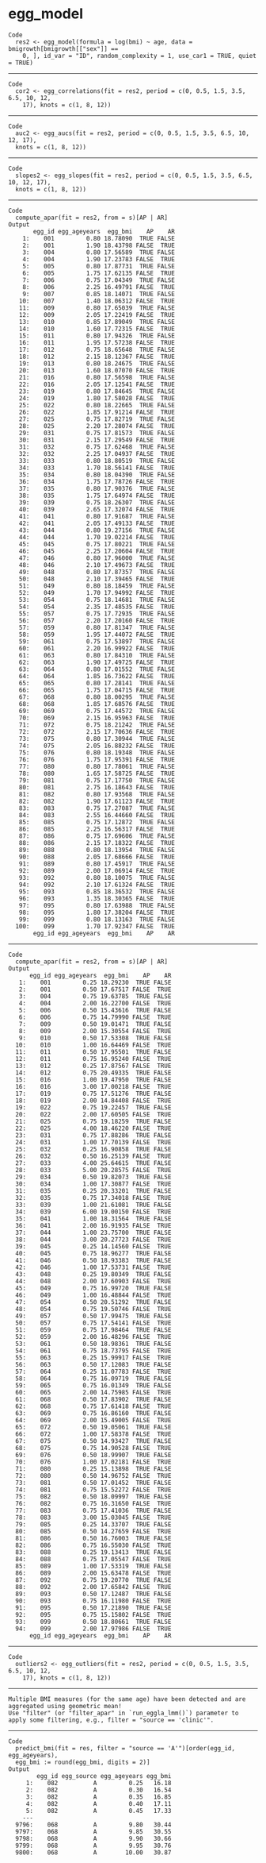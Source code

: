 # egg_model

    Code
      res2 <- egg_model(formula = log(bmi) ~ age, data = bmigrowth[bmigrowth[["sex"]] ==
        0, ], id_var = "ID", random_complexity = 1, use_car1 = TRUE, quiet = TRUE)

---

    Code
      cor2 <- egg_correlations(fit = res2, period = c(0, 0.5, 1.5, 3.5, 6.5, 10, 12,
        17), knots = c(1, 8, 12))

---

    Code
      auc2 <- egg_aucs(fit = res2, period = c(0, 0.5, 1.5, 3.5, 6.5, 10, 12, 17),
      knots = c(1, 8, 12))

---

    Code
      slopes2 <- egg_slopes(fit = res2, period = c(0, 0.5, 1.5, 3.5, 6.5, 10, 12, 17),
      knots = c(1, 8, 12))

---

    Code
      compute_apar(fit = res2, from = s)[AP | AR]
    Output
           egg_id egg_ageyears  egg_bmi    AP    AR
        1:    001         0.80 18.78090  TRUE FALSE
        2:    001         1.90 18.43798 FALSE  TRUE
        3:    004         0.80 17.56589  TRUE FALSE
        4:    004         1.90 17.23783 FALSE  TRUE
        5:    005         0.80 17.87731  TRUE FALSE
        6:    005         1.75 17.62135 FALSE  TRUE
        7:    006         0.75 17.04349  TRUE FALSE
        8:    006         2.25 16.49791 FALSE  TRUE
        9:    007         0.85 18.14071  TRUE FALSE
       10:    007         1.40 18.06312 FALSE  TRUE
       11:    009         0.80 17.65039  TRUE FALSE
       12:    009         2.05 17.22419 FALSE  TRUE
       13:    010         0.85 17.89049  TRUE FALSE
       14:    010         1.60 17.72315 FALSE  TRUE
       15:    011         0.80 17.94326  TRUE FALSE
       16:    011         1.95 17.57238 FALSE  TRUE
       17:    012         0.75 18.65648  TRUE FALSE
       18:    012         2.15 18.12367 FALSE  TRUE
       19:    013         0.80 18.24675  TRUE FALSE
       20:    013         1.60 18.07070 FALSE  TRUE
       21:    016         0.80 17.56598  TRUE FALSE
       22:    016         2.05 17.12541 FALSE  TRUE
       23:    019         0.80 17.84645  TRUE FALSE
       24:    019         1.80 17.58028 FALSE  TRUE
       25:    022         0.80 18.22665  TRUE FALSE
       26:    022         1.85 17.91214 FALSE  TRUE
       27:    025         0.75 17.82719  TRUE FALSE
       28:    025         2.20 17.28074 FALSE  TRUE
       29:    031         0.75 17.81573  TRUE FALSE
       30:    031         2.15 17.29549 FALSE  TRUE
       31:    032         0.75 17.62468  TRUE FALSE
       32:    032         2.25 17.04937 FALSE  TRUE
       33:    033         0.80 18.80519  TRUE FALSE
       34:    033         1.70 18.56141 FALSE  TRUE
       35:    034         0.80 18.04390  TRUE FALSE
       36:    034         1.75 17.78726 FALSE  TRUE
       37:    035         0.80 17.90376  TRUE FALSE
       38:    035         1.75 17.64974 FALSE  TRUE
       39:    039         0.75 18.26307  TRUE FALSE
       40:    039         2.65 17.32074 FALSE  TRUE
       41:    041         0.80 17.91687  TRUE FALSE
       42:    041         2.05 17.49133 FALSE  TRUE
       43:    044         0.80 19.27156  TRUE FALSE
       44:    044         1.70 19.02214 FALSE  TRUE
       45:    045         0.75 17.80221  TRUE FALSE
       46:    045         2.25 17.20604 FALSE  TRUE
       47:    046         0.80 17.96000  TRUE FALSE
       48:    046         2.10 17.49673 FALSE  TRUE
       49:    048         0.80 17.87357  TRUE FALSE
       50:    048         2.10 17.39465 FALSE  TRUE
       51:    049         0.80 18.18459  TRUE FALSE
       52:    049         1.70 17.94992 FALSE  TRUE
       53:    054         0.75 18.14681  TRUE FALSE
       54:    054         2.35 17.48535 FALSE  TRUE
       55:    057         0.75 17.72935  TRUE FALSE
       56:    057         2.20 17.20160 FALSE  TRUE
       57:    059         0.80 17.81347  TRUE FALSE
       58:    059         1.95 17.44072 FALSE  TRUE
       59:    061         0.75 17.53897  TRUE FALSE
       60:    061         2.20 16.99922 FALSE  TRUE
       61:    063         0.80 17.84310  TRUE FALSE
       62:    063         1.90 17.49725 FALSE  TRUE
       63:    064         0.80 17.01552  TRUE FALSE
       64:    064         1.85 16.73622 FALSE  TRUE
       65:    065         0.80 17.28141  TRUE FALSE
       66:    065         1.75 17.04715 FALSE  TRUE
       67:    068         0.80 18.00295  TRUE FALSE
       68:    068         1.85 17.68576 FALSE  TRUE
       69:    069         0.75 17.44572  TRUE FALSE
       70:    069         2.15 16.95963 FALSE  TRUE
       71:    072         0.75 18.21242  TRUE FALSE
       72:    072         2.15 17.70636 FALSE  TRUE
       73:    075         0.80 17.30944  TRUE FALSE
       74:    075         2.05 16.88232 FALSE  TRUE
       75:    076         0.80 18.19348  TRUE FALSE
       76:    076         1.75 17.95391 FALSE  TRUE
       77:    080         0.80 17.78061  TRUE FALSE
       78:    080         1.65 17.58725 FALSE  TRUE
       79:    081         0.75 17.17750  TRUE FALSE
       80:    081         2.75 16.18643 FALSE  TRUE
       81:    082         0.80 17.93568  TRUE FALSE
       82:    082         1.90 17.61123 FALSE  TRUE
       83:    083         0.75 17.27087  TRUE FALSE
       84:    083         2.55 16.44660 FALSE  TRUE
       85:    085         0.75 17.12872  TRUE FALSE
       86:    085         2.25 16.56317 FALSE  TRUE
       87:    086         0.75 17.69606  TRUE FALSE
       88:    086         2.15 17.18322 FALSE  TRUE
       89:    088         0.80 18.13954  TRUE FALSE
       90:    088         2.05 17.68666 FALSE  TRUE
       91:    089         0.80 17.45917  TRUE FALSE
       92:    089         2.00 17.06914 FALSE  TRUE
       93:    092         0.80 18.10075  TRUE FALSE
       94:    092         2.10 17.61324 FALSE  TRUE
       95:    093         0.85 18.36532  TRUE FALSE
       96:    093         1.35 18.30365 FALSE  TRUE
       97:    095         0.80 17.63988  TRUE FALSE
       98:    095         1.80 17.38204 FALSE  TRUE
       99:    099         0.80 18.13163  TRUE FALSE
      100:    099         1.70 17.92347 FALSE  TRUE
           egg_id egg_ageyears  egg_bmi    AP    AR

---

    Code
      compute_apar(fit = res2, from = s)[AP | AR]
    Output
          egg_id egg_ageyears  egg_bmi    AP    AR
       1:    001         0.25 18.29230  TRUE FALSE
       2:    001         0.50 17.67517 FALSE  TRUE
       3:    004         0.75 19.63785  TRUE FALSE
       4:    004         2.00 16.22700 FALSE  TRUE
       5:    006         0.50 15.43616  TRUE FALSE
       6:    006         0.75 14.79990 FALSE  TRUE
       7:    009         0.50 19.01471  TRUE FALSE
       8:    009         2.00 15.30554 FALSE  TRUE
       9:    010         0.50 17.53308  TRUE FALSE
      10:    010         1.00 16.64469 FALSE  TRUE
      11:    011         0.50 17.95501  TRUE FALSE
      12:    011         0.75 16.95240 FALSE  TRUE
      13:    012         0.25 17.87567 FALSE  TRUE
      14:    012         0.75 20.49335  TRUE FALSE
      15:    016         1.00 19.47950  TRUE FALSE
      16:    016         3.00 17.00218 FALSE  TRUE
      17:    019         0.75 17.51276  TRUE FALSE
      18:    019         2.00 14.84408 FALSE  TRUE
      19:    022         0.75 19.22457  TRUE FALSE
      20:    022         2.00 17.60505 FALSE  TRUE
      21:    025         0.75 19.18259  TRUE FALSE
      22:    025         4.00 18.46220 FALSE  TRUE
      23:    031         0.75 17.88286  TRUE FALSE
      24:    031         1.00 17.70139 FALSE  TRUE
      25:    032         0.25 16.90858  TRUE FALSE
      26:    032         0.50 16.25139 FALSE  TRUE
      27:    033         4.00 25.64615  TRUE FALSE
      28:    033         5.00 20.28575 FALSE  TRUE
      29:    034         0.50 19.82073  TRUE FALSE
      30:    034         1.00 17.30877 FALSE  TRUE
      31:    035         0.25 20.33201  TRUE FALSE
      32:    035         0.75 17.34018 FALSE  TRUE
      33:    039         1.00 21.61081  TRUE FALSE
      34:    039         6.00 19.00150 FALSE  TRUE
      35:    041         1.00 18.31564  TRUE FALSE
      36:    041         2.00 16.91935 FALSE  TRUE
      37:    044         1.00 23.75700  TRUE FALSE
      38:    044         3.00 20.27723 FALSE  TRUE
      39:    045         0.25 14.14560 FALSE  TRUE
      40:    045         0.75 18.96277  TRUE FALSE
      41:    046         0.50 18.93383  TRUE FALSE
      42:    046         1.00 17.53731 FALSE  TRUE
      43:    048         0.25 19.80349  TRUE FALSE
      44:    048         2.00 17.60903 FALSE  TRUE
      45:    049         0.75 16.99720  TRUE FALSE
      46:    049         1.00 16.48844 FALSE  TRUE
      47:    054         0.50 20.51292  TRUE FALSE
      48:    054         0.75 19.50746 FALSE  TRUE
      49:    057         0.50 17.99475  TRUE FALSE
      50:    057         0.75 17.54141 FALSE  TRUE
      51:    059         0.75 17.98464  TRUE FALSE
      52:    059         2.00 16.48296 FALSE  TRUE
      53:    061         0.50 18.98361  TRUE FALSE
      54:    061         0.75 18.73795 FALSE  TRUE
      55:    063         0.25 15.99917 FALSE  TRUE
      56:    063         0.50 17.12083  TRUE FALSE
      57:    064         0.25 11.07783 FALSE  TRUE
      58:    064         0.75 16.09719  TRUE FALSE
      59:    065         0.75 16.01349  TRUE FALSE
      60:    065         2.00 14.75985 FALSE  TRUE
      61:    068         0.50 17.83902  TRUE FALSE
      62:    068         0.75 17.61418 FALSE  TRUE
      63:    069         0.75 16.86160  TRUE FALSE
      64:    069         2.00 15.49005 FALSE  TRUE
      65:    072         0.50 19.05061  TRUE FALSE
      66:    072         1.00 17.58378 FALSE  TRUE
      67:    075         0.50 14.93427  TRUE FALSE
      68:    075         0.75 14.90528 FALSE  TRUE
      69:    076         0.50 18.99907  TRUE FALSE
      70:    076         1.00 17.02181 FALSE  TRUE
      71:    080         0.25 15.13898  TRUE FALSE
      72:    080         0.50 14.96752 FALSE  TRUE
      73:    081         0.50 17.01452  TRUE FALSE
      74:    081         0.75 15.52272 FALSE  TRUE
      75:    082         0.50 18.09997  TRUE FALSE
      76:    082         0.75 16.31650 FALSE  TRUE
      77:    083         0.75 17.41036  TRUE FALSE
      78:    083         3.00 15.03045 FALSE  TRUE
      79:    085         0.25 14.33707  TRUE FALSE
      80:    085         0.50 14.27659 FALSE  TRUE
      81:    086         0.50 16.76003  TRUE FALSE
      82:    086         0.75 16.55030 FALSE  TRUE
      83:    088         0.25 19.13413  TRUE FALSE
      84:    088         0.75 17.05547 FALSE  TRUE
      85:    089         1.00 17.53319  TRUE FALSE
      86:    089         2.00 15.63478 FALSE  TRUE
      87:    092         0.75 19.20770  TRUE FALSE
      88:    092         2.00 17.65842 FALSE  TRUE
      89:    093         0.50 17.12487  TRUE FALSE
      90:    093         0.75 16.11980 FALSE  TRUE
      91:    095         0.50 17.21890  TRUE FALSE
      92:    095         0.75 15.15802 FALSE  TRUE
      93:    099         0.50 18.80661  TRUE FALSE
      94:    099         2.00 17.97986 FALSE  TRUE
          egg_id egg_ageyears  egg_bmi    AP    AR

---

    Code
      outliers2 <- egg_outliers(fit = res2, period = c(0, 0.5, 1.5, 3.5, 6.5, 10, 12,
        17), knots = c(1, 8, 12))

---

    Multiple BMI measures (for the same age) have been detected and are aggregated using geometric mean!
    Use "filter" (or "filter_apar" in `run_eggla_lmm()`) parameter to apply some filtering, e.g., filter = "source == 'clinic'".

---

    Code
      predict_bmi(fit = res, filter = "source == 'A'")[order(egg_id, egg_ageyears),
      egg_bmi := round(egg_bmi, digits = 2)]
    Output
            egg_id egg_source egg_ageyears egg_bmi
         1:    082          A         0.25   16.18
         2:    082          A         0.30   16.54
         3:    082          A         0.35   16.85
         4:    082          A         0.40   17.11
         5:    082          A         0.45   17.33
        ---                                       
      9796:    068          A         9.80   30.44
      9797:    068          A         9.85   30.55
      9798:    068          A         9.90   30.66
      9799:    068          A         9.95   30.76
      9800:    068          A        10.00   30.87


